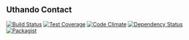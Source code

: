 Uthando Contact
---------------

[![Build Status](https://travis-ci.org/uthando-cms/uthando-contact.svg?branch=master)](https://travis-ci.org/uthando-cms/uthando-contact)
[![Test Coverage](https://codeclimate.com/github/uthando-cms/uthando-contact/badges/coverage.svg)](https://codeclimate.com/github/uthando-cms/uthando-contact/coverage)
[![Code Climate](https://codeclimate.com/github/uthando-cms/uthando-contact/badges/gpa.svg)](https://codeclimate.com/github/uthando-cms/uthando-contact)
[![Dependency Status](https://www.versioneye.com/user/projects/55f2d196d4d20400190001af/badge.svg?style=flat)](https://www.versioneye.com/user/projects/55f2d196d4d20400190001af)
[![Packagist](https://img.shields.io/packagist/v/uthando-cms/uthando-contact.svg)](https://packagist.org/packages/uthando-cms/uthando-contact)


